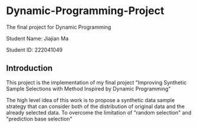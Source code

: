 # Dynamic-Programming-Project
The final project for Dynamic Programming

Student Name: Jiajian Ma

Student ID: 222041049

## Introduction

This project is the implementation of my final project "Improving Synthetic Sample Selections with Method
Inspired by Dynamic Programming"

The high level idea of this work is to propose a synthetic data sample strategy that can consider both of the distribution of original data and the already selected data. To overcome the limitation of "random selection" and "prediction base selection"



